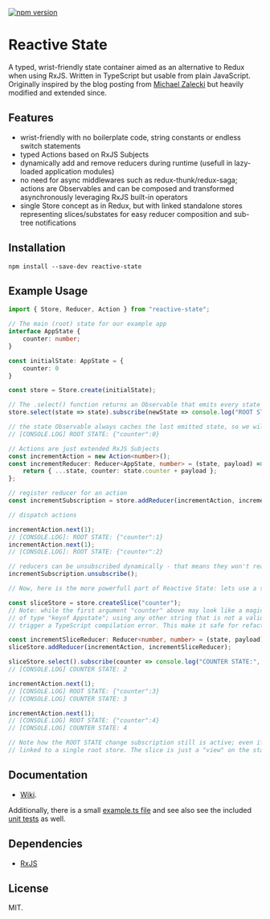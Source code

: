 [![npm version](https://badge.fury.io/js/reactive-state.svg)](https://badge.fury.io/js/reactive-state)

Reactive State
====

A typed, wrist-friendly state container aimed as an alternative to Redux when using RxJS. Written in TypeScript but usable from plain JavaScript. Originally inspired by the blog posting from [Michael Zalecki](http://michalzalecki.com/use-rxjs-with-react/) but heavily modified and extended since.

Features
----

  * wrist-friendly with no boilerplate code, string constants or endless switch statements
  * typed Actions based on RxJS Subjects
  * dynamically add and remove reducers during runtime (usefull in lazy-loaded application modules)
  * no need for async middlewares such as redux-thunk/redux-saga; actions are Observables and can be composed and transformed asynchronously leveraging RxJS built-in operators
  * single Store concept as in Redux, but with linked standalone stores representing slices/substates for easy reducer composition and sub-tree notifications

Installation
----
```
npm install --save-dev reactive-state
```

Example Usage
----

```typescript
import { Store, Reducer, Action } from "reactive-state";

// The main (root) state for our example app
interface AppState {
    counter: number;
}

const initialState: AppState = {
    counter: 0
}

const store = Store.create(initialState);

// The .select() function returns an Observable that emits every state change; we can subscribe to it
store.select(state => state).subscribe(newState => console.log("ROOT STATE:", JSON.stringify(newState)));

// the state Observable always caches the last emitted state, so we will immediately get printed the inital state:
// [CONSOLE.LOG] ROOT STATE: {"counter":0}

// Actions are just extended RxJS Subjects
const incrementAction = new Action<number>();
const incrementReducer: Reducer<AppState, number> = (state, payload) => {
    return { ...state, counter: state.counter + payload };
};

// register reducer for an action
const incrementSubscription = store.addReducer(incrementAction, incrementReducer);

// dispatch actions

incrementAction.next(1);
// [CONSOLE.LOG]: ROOT STATE: {"counter":1}
incrementAction.next(1);
// [CONSOLE.LOG]: ROOT STATE: {"counter":2}

// reducers can be unsubscribed dynamically - that means they won't react to the action anymore
incrementSubscription.unsubscribe();

// Now, here is the more powerfull part of Reactive State: lets use a slice to simplifiy our code!

const sliceStore = store.createSlice("counter");
// Note: while the first argument "counter" above may look like a magic string it is not: it is
// of type "keyof Appstate"; using any other string that is not a valid property name of AppState will thus
// trigger a TypeScript compilation error. This make it safe for refactorings :)

const incrementSliceReducer: Reducer<number, number> = (state, payload) => state + payload;
sliceStore.addReducer(incrementAction, incrementSliceReducer);

sliceStore.select().subscribe(counter => console.log("COUNTER STATE:", counter));
// [CONSOLE.LOG] COUNTER STATE: 2

incrementAction.next(1);
// [CONSOLE.LOG] ROOT STATE: {"counter":3}
// [CONSOLE.LOG] COUNTER STATE: 3

incrementAction.next(1);
// [CONSOLE.LOG] ROOT STATE: {"counter":4}
// [CONSOLE.LOG] COUNTER STATE: 4

// Note how the ROOT STATE change subscription still is active; even if we operate on a slice, it is still
// linked to a single root store. The slice is just a "view" on the state, and replace reducer composition.
```

Documentation
----

  * [Wiki](https://github.com/Dynalon/reactive-state/wiki).

Additionally, there is a small [example.ts file](https://github.com/Dynalon/reactive-state/blob/master/src/example.ts) and see also see the included [unit tests](https://github.com/Dynalon/reactive-state/tree/master/test) as well.

Dependencies
----

  * [RxJS](https://github.com/ReactiveX/rxjs)

License
----

MIT.

